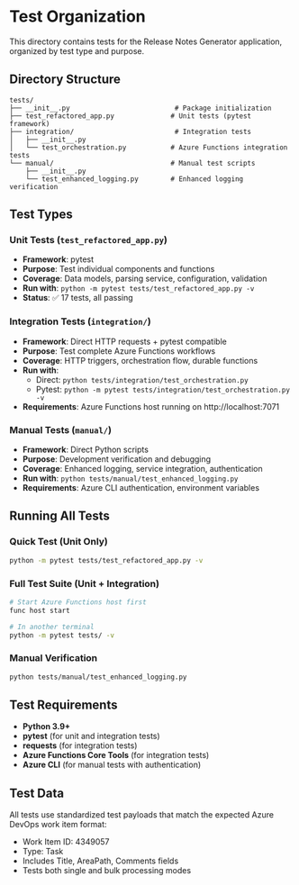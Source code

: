# Test Organization

This directory contains tests for the Release Notes Generator application, organized by test type and purpose.

## Directory Structure

```
tests/
├── __init__.py                          # Package initialization
├── test_refactored_app.py              # Unit tests (pytest framework)
├── integration/                         # Integration tests
│   ├── __init__.py
│   └── test_orchestration.py           # Azure Functions integration tests
└── manual/                             # Manual test scripts
    ├── __init__.py
    └── test_enhanced_logging.py        # Enhanced logging verification
```

## Test Types

### Unit Tests (`test_refactored_app.py`)
- **Framework**: pytest
- **Purpose**: Test individual components and functions
- **Coverage**: Data models, parsing service, configuration, validation
- **Run with**: `python -m pytest tests/test_refactored_app.py -v`
- **Status**: ✅ 17 tests, all passing

### Integration Tests (`integration/`)
- **Framework**: Direct HTTP requests + pytest compatible
- **Purpose**: Test complete Azure Functions workflows
- **Coverage**: HTTP triggers, orchestration flow, durable functions
- **Run with**: 
  - Direct: `python tests/integration/test_orchestration.py`
  - Pytest: `python -m pytest tests/integration/test_orchestration.py -v`
- **Requirements**: Azure Functions host running on http://localhost:7071

### Manual Tests (`manual/`)
- **Framework**: Direct Python scripts
- **Purpose**: Development verification and debugging
- **Coverage**: Enhanced logging, service integration, authentication
- **Run with**: `python tests/manual/test_enhanced_logging.py`
- **Requirements**: Azure CLI authentication, environment variables

## Running All Tests

### Quick Test (Unit Only)
```bash
python -m pytest tests/test_refactored_app.py -v
```

### Full Test Suite (Unit + Integration)
```bash
# Start Azure Functions host first
func host start

# In another terminal
python -m pytest tests/ -v
```

### Manual Verification
```bash
python tests/manual/test_enhanced_logging.py
```

## Test Requirements

- **Python 3.9+**
- **pytest** (for unit and integration tests)
- **requests** (for integration tests)
- **Azure Functions Core Tools** (for integration tests)
- **Azure CLI** (for manual tests with authentication)

## Test Data

All tests use standardized test payloads that match the expected Azure DevOps work item format:
- Work Item ID: 4349057
- Type: Task
- Includes Title, AreaPath, Comments fields
- Tests both single and bulk processing modes

